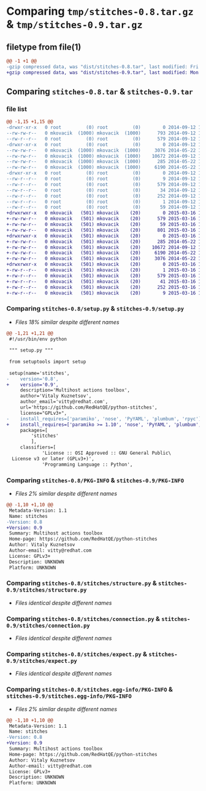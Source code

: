 # Comparing `tmp/stitches-0.8.tar.gz` & `tmp/stitches-0.9.tar.gz`

## filetype from file(1)

```diff
@@ -1 +1 @@
-gzip compressed data, was "dist/stitches-0.8.tar", last modified: Fri Sep 12 12:24:54 2014, max compression
+gzip compressed data, was "dist/stitches-0.9.tar", last modified: Mon Mar 16 11:35:27 2015, max compression
```

## Comparing `stitches-0.8.tar` & `stitches-0.9.tar`

### file list

```diff
@@ -1,15 +1,15 @@
-drwxr-xr-x   0 root         (0) root         (0)        0 2014-09-12 12:24:54.000000 stitches-0.8/
--rw-rw-r--   0 mkovacik  (1000) mkovacik  (1000)      793 2014-09-12 12:24:20.000000 stitches-0.8/setup.py
--rw-r--r--   0 root         (0) root         (0)      579 2014-09-12 12:24:54.000000 stitches-0.8/PKG-INFO
-drwxr-xr-x   0 root         (0) root         (0)        0 2014-09-12 12:24:54.000000 stitches-0.8/stitches/
--rw-rw-r--   0 mkovacik  (1000) mkovacik  (1000)     3076 2014-05-22 12:30:01.000000 stitches-0.8/stitches/structure.py
--rw-rw-r--   0 mkovacik  (1000) mkovacik  (1000)    10672 2014-09-12 12:16:33.000000 stitches-0.8/stitches/connection.py
--rw-rw-r--   0 mkovacik  (1000) mkovacik  (1000)      285 2014-05-22 12:30:01.000000 stitches-0.8/stitches/__init__.py
--rw-rw-r--   0 mkovacik  (1000) mkovacik  (1000)     6190 2014-05-22 12:30:01.000000 stitches-0.8/stitches/expect.py
-drwxr-xr-x   0 root         (0) root         (0)        0 2014-09-12 12:24:54.000000 stitches-0.8/stitches.egg-info/
--rw-r--r--   0 root         (0) root         (0)        9 2014-09-12 12:24:54.000000 stitches-0.8/stitches.egg-info/top_level.txt
--rw-r--r--   0 root         (0) root         (0)      579 2014-09-12 12:24:54.000000 stitches-0.8/stitches.egg-info/PKG-INFO
--rw-r--r--   0 root         (0) root         (0)       34 2014-09-12 12:24:54.000000 stitches-0.8/stitches.egg-info/requires.txt
--rw-r--r--   0 root         (0) root         (0)      252 2014-09-12 12:24:54.000000 stitches-0.8/stitches.egg-info/SOURCES.txt
--rw-r--r--   0 root         (0) root         (0)        1 2014-09-12 12:24:54.000000 stitches-0.8/stitches.egg-info/dependency_links.txt
--rw-r--r--   0 root         (0) root         (0)       59 2014-09-12 12:24:54.000000 stitches-0.8/setup.cfg
+drwxrwxr-x   0 mkovacik   (501) mkovacik    (20)        0 2015-03-16 11:35:42.000000 stitches-0.9/
+-rw-rw-r--   0 mkovacik   (501) mkovacik    (20)      579 2015-03-16 11:35:42.000000 stitches-0.9/PKG-INFO
+-rw-rw-r--   0 mkovacik   (501) mkovacik    (20)       59 2015-03-16 11:35:42.000000 stitches-0.9/setup.cfg
+-rw-rw-r--   0 mkovacik   (501) mkovacik    (20)      801 2015-03-16 11:32:58.000000 stitches-0.9/setup.py
+drwxrwxr-x   0 mkovacik   (501) mkovacik    (20)        0 2015-03-16 11:35:08.000000 stitches-0.9/stitches/
+-rw-rw-r--   0 mkovacik   (501) mkovacik    (20)      285 2014-05-22 12:30:01.000000 stitches-0.9/stitches/__init__.py
+-rw-rw-r--   0 mkovacik   (501) mkovacik    (20)    10672 2014-09-12 12:16:33.000000 stitches-0.9/stitches/connection.py
+-rw-rw-r--   0 mkovacik   (501) mkovacik    (20)     6190 2014-05-22 12:30:01.000000 stitches-0.9/stitches/expect.py
+-rw-rw-r--   0 mkovacik   (501) mkovacik    (20)     3076 2014-05-22 12:30:01.000000 stitches-0.9/stitches/structure.py
+drwxrwxr-x   0 mkovacik   (501) mkovacik    (20)        0 2015-03-16 11:35:08.000000 stitches-0.9/stitches.egg-info/
+-rw-r--r--   0 mkovacik   (501) mkovacik    (20)        1 2015-03-16 11:35:42.000000 stitches-0.9/stitches.egg-info/dependency_links.txt
+-rw-r--r--   0 mkovacik   (501) mkovacik    (20)      579 2015-03-16 11:35:42.000000 stitches-0.9/stitches.egg-info/PKG-INFO
+-rw-r--r--   0 mkovacik   (501) mkovacik    (20)       41 2015-03-16 11:35:42.000000 stitches-0.9/stitches.egg-info/requires.txt
+-rw-r--r--   0 mkovacik   (501) mkovacik    (20)      252 2015-03-16 11:35:42.000000 stitches-0.9/stitches.egg-info/SOURCES.txt
+-rw-r--r--   0 mkovacik   (501) mkovacik    (20)        9 2015-03-16 11:35:42.000000 stitches-0.9/stitches.egg-info/top_level.txt
```

### Comparing `stitches-0.8/setup.py` & `stitches-0.9/setup.py`

 * *Files 18% similar despite different names*

```diff
@@ -1,21 +1,21 @@
 #!/usr/bin/env python
 
 """ setup.py """
 
 from setuptools import setup
 
 setup(name='stitches',
-    version='0.8',
+    version='0.9',
     description='Multihost actions toolbox',
     author='Vitaly Kuznetsov',
     author_email='vitty@redhat.com',
     url='https://github.com/RedHatQE/python-stitches',
     license="GPLv3+",
-    install_requires=['paramiko', 'nose', 'PyYAML', 'plumbum', 'rpyc'],
+    install_requires=['paramiko >= 1.10', 'nose', 'PyYAML', 'plumbum', 'rpyc'],
     packages=[
         'stitches'
         ],
     classifiers=[
             'License :: OSI Approved :: GNU General Public\
  License v3 or later (GPLv3+)',
             'Programming Language :: Python',
```

### Comparing `stitches-0.8/PKG-INFO` & `stitches-0.9/PKG-INFO`

 * *Files 2% similar despite different names*

```diff
@@ -1,10 +1,10 @@
 Metadata-Version: 1.1
 Name: stitches
-Version: 0.8
+Version: 0.9
 Summary: Multihost actions toolbox
 Home-page: https://github.com/RedHatQE/python-stitches
 Author: Vitaly Kuznetsov
 Author-email: vitty@redhat.com
 License: GPLv3+
 Description: UNKNOWN
 Platform: UNKNOWN
```

### Comparing `stitches-0.8/stitches/structure.py` & `stitches-0.9/stitches/structure.py`

 * *Files identical despite different names*

### Comparing `stitches-0.8/stitches/connection.py` & `stitches-0.9/stitches/connection.py`

 * *Files identical despite different names*

### Comparing `stitches-0.8/stitches/expect.py` & `stitches-0.9/stitches/expect.py`

 * *Files identical despite different names*

### Comparing `stitches-0.8/stitches.egg-info/PKG-INFO` & `stitches-0.9/stitches.egg-info/PKG-INFO`

 * *Files 2% similar despite different names*

```diff
@@ -1,10 +1,10 @@
 Metadata-Version: 1.1
 Name: stitches
-Version: 0.8
+Version: 0.9
 Summary: Multihost actions toolbox
 Home-page: https://github.com/RedHatQE/python-stitches
 Author: Vitaly Kuznetsov
 Author-email: vitty@redhat.com
 License: GPLv3+
 Description: UNKNOWN
 Platform: UNKNOWN
```

